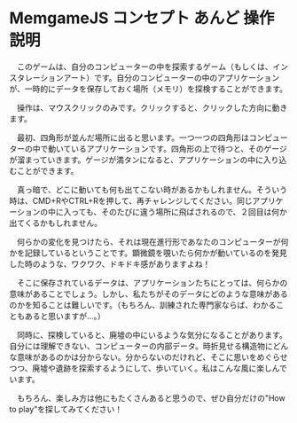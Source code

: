# MemgameJS コンセプト あんど 操作説明

　このゲームは、自分のコンピューターの中を探索するゲーム（もしくは、インスタレーションアート）です。自分のコンピューターの中のアプリケーションが、一時的にデータを保存しておく場所（メモリ）を探検することができます。

　操作は、マウスクリックのみです。クリックすると、クリックした方向に動きます。

　最初、四角形が並んだ場所に出ると思います。一つ一つの四角形はコンピューターの中で動いているアプリケーションです。四角形の上で待つと、そのゲージが溜まっていきます。ゲージが満タンになると、アプリケーションの中に入り込むことができます。

　真っ暗で、どこに動いても何も出てこない時があるかもしれません。そういう時は、CMD+RやCTRL+Rを押して、再チャレンジしてください。同じアプリケーションの中に入っても、そのたびに違う場所に飛ばされるので、２回目は何か出てくるかもしれません。

　何らかの変化を見つけたら、それは現在進行形であなたのコンピューターが何かを記録しているということです。顕微鏡を覗いたら何かが動いているのを発見した時のような、ワクワク、ドキドキ感がありますよね！

　そこに保存されているデータは、アプリケーションたちにとっては、何らかの意味があることでしょう。しかし、私たちがそのデータにどのような意味があるのかを知ることは難しいです。（もちろん、訓練された専門家ならば、わかることもあると思いますが…。） 

　同時に、探検していると、廃墟の中にいるような気分になることがあります。自分には理解できない、コンピューターの内部データ。時折見せる構造物にどんな意味があるのかは分からない。分からないのだけれど、そこに思いをめぐらせつつ、廃墟や遺跡を探索するようにして、歩いていく。私はこんな風に楽しんでいます。

　もちろん、楽しみ方は他にもたくさんあると思うので、ぜひ自分だけの"How to play"を探してみてください！